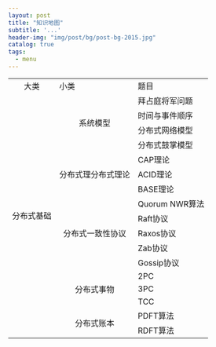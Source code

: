 ```yaml
---
layout: post
title: "知识地图"
subtitle: '...'
header-img: "img/post/bg/post-bg-2015.jpg"
catalog: true
tags:
  - menu
---
```




<table>
    <tr>
        <td colspan="1" style="text-align: center;vertical-align:middle;">大类</td>
        <td>小类</td>
        <td>题目</td>
    </tr>
    <tr>
        <td rowspan="18" style="text-align: center;vertical-align:middle;">分布式基础</td>
        <td rowspan="4" style="text-align: center;vertical-align:middle;">系统模型</td>
        <td>拜占庭将军问题</td>
    </tr>
    <tr>
       <td>时间与事件顺序</td>
    </tr>
    <tr>
       <td>分布式网络模型</td>
    </tr>
    <tr>
        <td>分布式鼓掌模型</td>
    </tr>
    <tr>
        <td rowspan="3" style="text-align: center;vertical-align:middle;">分布式理</
        <td>分布式理论</td>
        <td>CAP理论</td>
    </tr>
     <tr>
        <td>ACID理论</td>
    </tr>
     <tr>
        <td>BASE理论</td>
    </tr>
    <tr>
        <td rowspan="5" style="text-align: center;vertical-align:middle;">分布式一致性协议</td>
        <td>Quorum NWR算法</td>
    </tr>
     <tr>
        <td>Raft协议</td>
    </tr>
     <tr>
        <td>Raxos协议</td>
    </tr>
    <tr>
        <td>Zab协议</td>
    </tr>
    <tr>
        <td>Gossip协议</td>
    </tr>
    <tr>
        <td rowspan="3" style="text-align: center;vertical-align:middle;">分布式事物</td>
        <td>2PC</td>
    </tr>
    <tr>
        <td>3PC</td>
    </tr>
    <tr>
        <td>TCC</td>
    </tr>
    <tr>
        <td rowspan="2" style="text-align: center;vertical-align:middle;">分布式账本</td>
        <td>PDFT算法</td>
    </tr>
    <tr>
        <td>RDFT算法</td>
    </tr>
</table>
